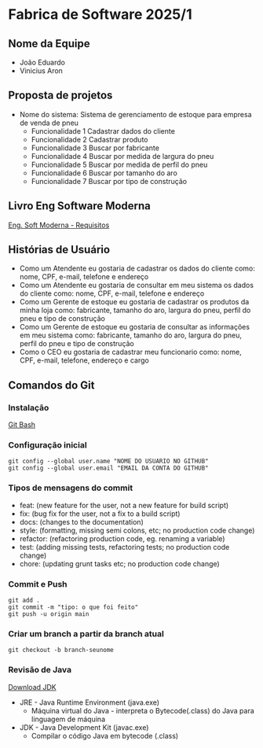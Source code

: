 # Fabrica de Software 2025/1

## Nome da Equipe
- João Eduardo
- Vinicius Aron

## Proposta de projetos

- Nome do sistema: Sistema de gerenciamento de estoque para empresa de venda de pneu
    - Funcionalidade 1 Cadastrar dados do cliente
    - Funcionalidade 2 Cadastrar produto
    - Funcionalidade 3 Buscar por fabricante
    - Funcionalidade 4 Buscar por medida de largura do pneu
    - Funcionalidade 5 Buscar por medida de perfil do pneu
    - Funcionalidade 6 Buscar por tamanho do aro
    - Funcionalidade 7 Buscar por tipo de construção

## Livro Eng Software Moderna
[Eng. Soft Moderna - Requisitos](https://engsoftmoderna.info/cap3.html)

## Histórias de Usuário
- Como um Atendente eu gostaria de cadastrar os dados do cliente como: nome, CPF, e-mail, telefone e endereço
- Como um Atendente eu gostaria de consultar em meu sistema os dados do cliente como: nome, CPF, e-mail, telefone e endereço
- Como um Gerente de estoque eu gostaria de cadastrar os produtos da minha loja como: fabricante, tamanho do aro, largura do pneu, perfil do pneu e tipo de construção
- Como um Gerente de estoque eu gostaria de consultar as informações em meu sistema como: fabricante, tamanho do aro, largura do pneu, perfil do pneu e tipo de construção
- Como o CEO eu gostaria de cadastrar meu funcionario como: nome, CPF, e-mail, telefone, endereço e cargo

## Comandos do Git

### Instalação
[Git Bash](https://git-scm.com/downloads)

### Configuração inicial

```
git config --global user.name "NOME DO USUARIO NO GITHUB"
git config --global user.email "EMAIL DA CONTA DO GITHUB"
```
### Tipos de mensagens do commit

- feat: (new feature for the user, not a new feature for build script)
- fix: (bug fix for the user, not a fix to a build script)
- docs: (changes to the documentation)
- style: (formatting, missing semi colons, etc; no production code change)
- refactor: (refactoring production code, eg. renaming a variable)
- test: (adding missing tests, refactoring tests; no production code change)
- chore: (updating grunt tasks etc; no production code change)

### Commit e Push

```
git add .
git commit -m "tipo: o que foi feito"
git push -u origin main
```

### Criar um branch a partir da branch atual
```
git checkout -b branch-seunome
```

### Revisão de Java

[Download JDK](https://adoptium.net/)

- JRE - Java Runtime Environment (java.exe)
  - Máquina virtual do Java - interpreta o Bytecode(.class) do Java para linguagem de máquina
- JDK - Java Development Kit (javac.exe)
  - Compilar o código Java em bytecode (.class)
